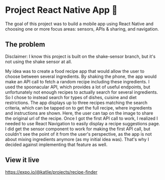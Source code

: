 # Project React Native App 📱

The goal of this project was to build a mobile app using React Native and choosing one or more focus areas: sensors, APIs & sharing, and navigation.

## The problem

Disclaimer: I know this project is built on the shake-sensor branch, but it's not using the shake sensor at all.

My idea was to create a food recipe app that would allow the user to choose between several ingredients. By shaking the phone, the app would make an API call to fetch a random recipe including these ingredients. I used the spoonacular API, which provides a lot of useful endpoints, but unfortunately not enough recipes to actually search for several ingredients. So I chose to instead search for types of dishes, cuisine and diet restrictions. The app displays up to three recipes matching the search criteria, which can be tapped on to get the full recipe, where ingredients and instructions are shown. Here, the user can tap on the image to share the original url of the recipe.
Once I got the first API call to work, I realized I needed to use React Navigation to easily display a recipe suggestions page.
I did get the sensor component to work for making the first API call, but couldn't see the point of it from the user's perspective, as the app is not about mixing ingredients anymore (as my initial idea was). That's why I decided against implementing that feature as well.

## View it live

https://expo.io/@katlie/projects/recipe-finder
